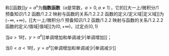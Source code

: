 称[[函数]]$y=a^x$为**指数函数**（$a$是常数，$a\gt 0,a\ne 1$），它的[[大一上/微积分/1 预备知识/1.2 函数/1.2.2 映射与函数的关系/1.2.2.2 函数的定义/定义域|定义域]]为$(-\infty, +\infty)$，[[大一上/微积分/1 预备知识/1.2 函数/1.2.2 映射与函数的关系/1.2.2.2 函数的定义/值域|值域]]为$(0,+\infty)$，过定点$(0,1)$

当$a>1$时，$y=a^x$[[单调增加和单调减少|单调增加]]；

当$0<a<1$时，$y=a^x$[[单调增加和单调减少|单调减少]]
